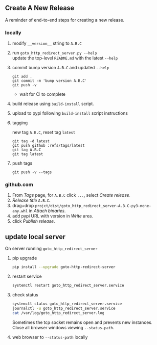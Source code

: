 ## Create A New Release

A reminder of end-to-end steps for creating a new release.

### locally

1. modify `__version__` string to `A.B.C`

2. run `goto_http_redirect_server.py --help`<br />
   update the top-level `README.md` with the latest `--help`

3. commit bump version `A.B.C` and updated `--help`

       git add .
       git commit -m 'bump version A.B.C'
       git push -v

   - wait for CI to complete

4. build release using `build-install` script.

5. upload to pypi following `build-install` script instructions

6. tagging

   new tag `A.B.C`, reset tag `latest`

       git tag -d latest
       git push github :refs/tags/latest
       git tag A.B.C
       git tag latest

7. push tags

       git push -v --tags

### github.com

1. From _Tags_ page, for `A.B.C` click `...`, select _Create release_.
2. _Release title_ `A.B.C`.
3. drag+drop `projct/dist/goto_http_redirect_server-A.B.C-py3-none-any.whl` in
   _Attach binaries_.
4. add pypi URL with version in _Write_ area.
5. click _Publish release_.

## update local server

On server running `goto_http_redirect_server`

1. pip upgrade
   ```bash
   pip install --upgrade goto-http-redirect-server
   ```

2. restart service
   ```bash
   systemctl restart goto_http_redirect_server.service
   ```

3. check status
   ```bash
   systemctl status goto_http_redirect_server.service
   journalctl -u goto_http_redirect_server.service
   cat /var/log/goto_http_redirect_server.log
   ```
   Sometimes the tcp socket remains open and prevents new instances. Close all
   browser windows viewing `--status-path`.

4. web browser to `--status-path` locally
